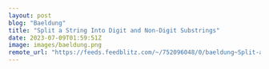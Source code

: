 ```yaml
---
layout: post
blog: "Baeldung"
title: "Split a String Into Digit and Non-Digit Substrings"
date: 2023-07-09T01:59:51Z
image: images/baeldung.png
remote_url: "https://feeds.feedblitz.com/~/752096048/0/baeldung~Split-a-String-Into-Digit-and-NonDigit-Substrings"
---
```


